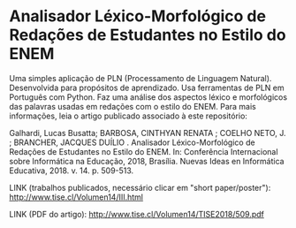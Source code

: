 # Analisador Léxico-Morfológico de Redações de Estudantes no Estilo do ENEM

Uma simples aplicação de PLN (Processamento de Linguagem Natural). Desenvolvida para propósitos de aprendizado. Usa ferramentas de PLN em Português com Python. Faz uma análise dos aspectos léxico e morfológicos das palavras usadas em redações com o estilo do ENEM. Para mais informações, leia o artigo publicado associado à este repositório:

Galhardi, Lucas Busatta; BARBOSA, CINTHYAN RENATA ; COELHO NETO, J. ; BRANCHER, JACQUES DUÍLIO . Analisador Léxico-Morfológico de Redações de Estudantes no Estilo do ENEM. In: Conferência Internacional sobre Informática na Educação, 2018, Brasília. Nuevas Ideas en Informática Educativa, 2018. v. 14. p. 509-513.

LINK (trabalhos publicados, necessário clicar em "short paper/poster"): http://www.tise.cl/Volumen14/III.html

LINK (PDF do artigo): http://www.tise.cl/Volumen14/TISE2018/509.pdf
